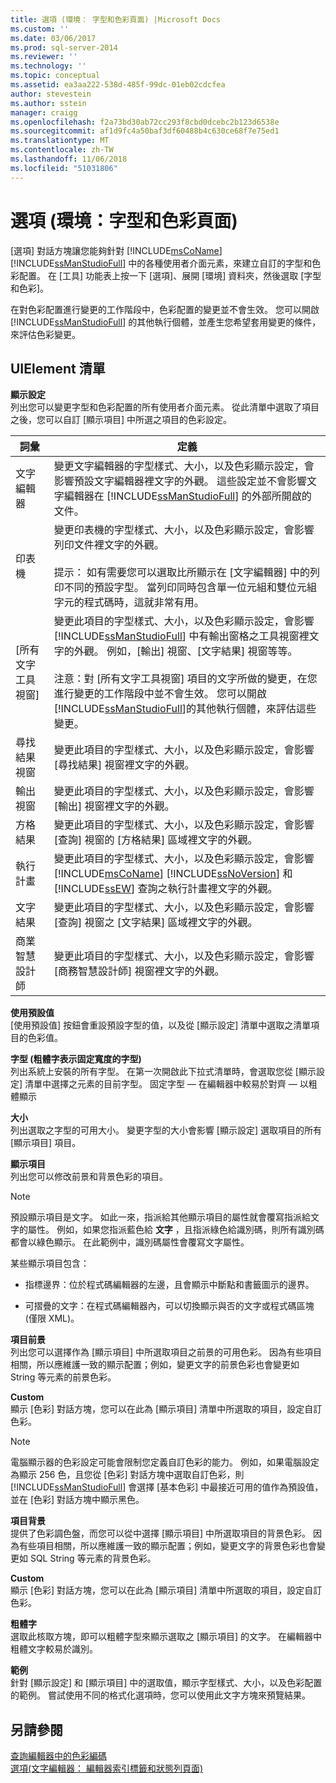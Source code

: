 ```yaml
---
title: 選項 (環境： 字型和色彩頁面) |Microsoft Docs
ms.custom: ''
ms.date: 03/06/2017
ms.prod: sql-server-2014
ms.reviewer: ''
ms.technology: ''
ms.topic: conceptual
ms.assetid: ea3aa222-538d-485f-99dc-01eb02cdcfea
author: stevestein
ms.author: sstein
manager: craigg
ms.openlocfilehash: f2a73bd30ab72cc293f8cbd0dcebc2b123d6538e
ms.sourcegitcommit: af1d9fc4a50baf3df60488b4c630ce68f7e75ed1
ms.translationtype: MT
ms.contentlocale: zh-TW
ms.lasthandoff: 11/06/2018
ms.locfileid: "51031806"
---
```

# <a name="options-environment-fonts-and-colors-page"></a>選項 (環境：字型和色彩頁面)
  [選項] 對話方塊讓您能夠針對 [!INCLUDE[msCoName](../../includes/msconame-md.md)] [!INCLUDE[ssManStudioFull](../../includes/ssmanstudiofull-md.md)] 中的各種使用者介面元素，來建立自訂的字型和色彩配置。 在 [工具] 功能表上按一下 [選項]、展開 [環境] 資料夾，然後選取 [字型和色彩]。  
  
 在對色彩配置進行變更的工作階段中，色彩配置的變更並不會生效。 您可以開啟 [!INCLUDE[ssManStudioFull](../../includes/ssmanstudiofull-md.md)] 的其他執行個體，並產生您希望套用變更的條件，來評估色彩變更。  
  
## <a name="uielement-list"></a>UIElement 清單  
 **顯示設定**  
 列出您可以變更字型和色彩配置的所有使用者介面元素。 從此清單中選取了項目之後，您可以自訂 [顯示項目] 中所選之項目的色彩設定。  
  
|詞彙|定義|  
|----------|----------------|  
|文字編輯器|變更文字編輯器的字型樣式、大小，以及色彩顯示設定，會影響預設文字編輯器裡文字的外觀。 這些設定並不會影響文字編輯器在 [!INCLUDE[ssManStudioFull](../../includes/ssmanstudiofull-md.md)] 的外部所開啟的文件。|  
|印表機|變更印表機的字型樣式、大小，以及色彩顯示設定，會影響列印文件裡文字的外觀。<br /><br /> 提示： 如有需要您可以選取比所顯示在 [文字編輯器] 中的列印不同的預設字型。 當列印同時包含單一位元組和雙位元組字元的程式碼時，這就非常有用。|  
|[所有文字工具視窗]|變更此項目的字型樣式、大小，以及色彩顯示設定，會影響 [!INCLUDE[ssManStudioFull](../../includes/ssmanstudiofull-md.md)] 中有輸出窗格之工具視窗裡文字的外觀。 例如，[輸出] 視窗、[文字結果] 視窗等等。<br /><br /> 注意：對 [所有文字工具視窗] 項目的文字所做的變更，在您進行變更的工作階段中並不會生效。 您可以開啟 [!INCLUDE[ssManStudioFull](../../includes/ssmanstudiofull-md.md)]的其他執行個體，來評估這些變更。|  
|尋找結果視窗|變更此項目的字型樣式、大小，以及色彩顯示設定，會影響 [尋找結果] 視窗裡文字的外觀。|  
|輸出視窗|變更此項目的字型樣式、大小，以及色彩顯示設定，會影響 [輸出] 視窗裡文字的外觀。|  
|方格結果|變更此項目的字型樣式、大小，以及色彩顯示設定，會影響 [查詢] 視窗的 [方格結果] 區域裡文字的外觀。|  
|執行計畫|變更此項目的字型樣式、大小，以及色彩顯示設定，會影響 [!INCLUDE[msCoName](../../includes/msconame-md.md)] [!INCLUDE[ssNoVersion](../../includes/ssnoversion-md.md)] 和 [!INCLUDE[ssEW](../../includes/ssew-md.md)] 查詢之執行計畫裡文字的外觀。|  
|文字結果|變更此項目的字型樣式、大小，以及色彩顯示設定，會影響 [查詢] 視窗之 [文字結果] 區域裡文字的外觀。|  
|商業智慧設計師|變更此項目的字型樣式、大小，以及色彩顯示設定，會影響 [商務智慧設計師] 視窗裡文字的外觀。|  
  
 **使用預設值**  
 [使用預設值] 按鈕會重設預設字型的值，以及從 [顯示設定] 清單中選取之清單項目的色彩值。  
  
 **字型 (粗體字表示固定寬度的字型)**  
 列出系統上安裝的所有字型。 在第一次開啟此下拉式清單時，會選取您從 [顯示設定] 清單中選擇之元素的目前字型。 固定字型 — 在編輯器中較易於對齊 — 以粗體顯示  
  
 **大小**  
 列出選取之字型的可用大小。 變更字型的大小會影響 [顯示設定] 選取項目的所有 [顯示項目] 項目。  
  
 **顯示項目**  
 列出您可以修改前景和背景色彩的項目。  
  
> [!NOTE]  
>  預設顯示項目是文字。 如此一來，指派給其他顯示項目的屬性就會覆寫指派給文字的屬性。 例如，如果您指派藍色給 **文字** ，且指派綠色給識別碼，則所有識別碼都會以綠色顯示。 在此範例中，識別碼屬性會覆寫文字屬性。  
  
 某些顯示項目包含：  
  
-   指標邊界：位於程式碼編輯器的左邊，且會顯示中斷點和書籤圖示的邊界。  
  
-   可摺疊的文字：在程式碼編輯器內，可以切換顯示與否的文字或程式碼區塊 (僅限 XML)。  
  
 **項目前景**  
 列出您可以選擇作為 [顯示項目] 中所選取項目之前景的可用色彩。 因為有些項目相關，所以應維護一致的顯示配置；例如，變更文字的前景色彩也會變更如 String 等元素的前景色彩。  
  
 **Custom**  
 顯示 [色彩] 對話方塊，您可以在此為 [顯示項目] 清單中所選取的項目，設定自訂色彩。  
  
> [!NOTE]  
>  電腦顯示器的色彩設定可能會限制您定義自訂色彩的能力。 例如，如果電腦設定為顯示 256 色，且您從 [色彩] 對話方塊中選取自訂色彩，則 [!INCLUDE[ssManStudioFull](../../includes/ssmanstudiofull-md.md)] 會選擇 [基本色彩] 中最接近可用的值作為預設值，並在 [色彩] 對話方塊中顯示黑色。  
  
 **項目背景**  
 提供了色彩調色盤，而您可以從中選擇 [顯示項目] 中所選取項目的背景色彩。 因為有些項目相關，所以應維護一致的顯示配置；例如，變更文字的背景色彩也會變更如 SQL String 等元素的背景色彩。  
  
 **Custom**  
 顯示 [色彩] 對話方塊，您可以在此為 [顯示項目] 清單中所選取的項目，設定自訂色彩。  
  
 **粗體字**  
 選取此核取方塊，即可以粗體字型來顯示選取之 [顯示項目] 的文字。 在編輯器中粗體文字較易於識別。  
  
 **範例**  
 針對 [顯示設定] 和 [顯示項目] 中的選取值，顯示字型樣式、大小，以及色彩配置的範例。 嘗試使用不同的格式化選項時，您可以使用此文字方塊來預覽結果。  
  
## <a name="see-also"></a>另請參閱  
 [查詢編輯器中的色彩編碼](../../relational-databases/scripting/color-coding-in-query-editors.md)   
 [選項&#40;文字編輯器： 編輯器索引標籤和狀態列頁面&#41;](../../database-engine/options-text-editor-editor-tab-and-status-bar-page.md)  
  
  

